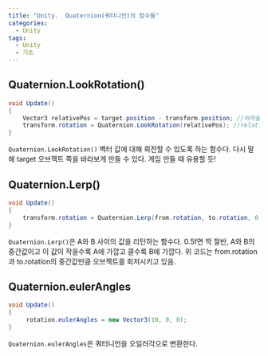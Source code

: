 ```yaml
---
title: "Unity.  Quaternion(쿼터니언)의 함수들"
categories:
  - Unity
tags:
  - Unity
  - 기초
---
```


## Quaternion.LookRotation()

```c#
void Update()
{
	Vector3 relativePos = target.position - transform.position; //바라볼 방향 구함
	transform.rotation = Quaternion.LookRotation(relativePos); //relativePos로 바라보기
}
```

`Quaternion.LookRotation()` 벡터 값에 대해 회전할 수 있도록 하는 함수다. 다시 말해 target 오브젝트 쪽을 바라보게 만들 수 있다. 게임 만들 때 유용할 듯!

##  Quaternion.Lerp()

```c#
void Update()
{
	transform.rotation = Quaternion.Lerp(from.rotation, to.rotation, 0.5f);
}
```

`Quaternion.Lerp()`은 A와 B 사이의 값을 리턴하는 함수다. 0.5f면 딱 절반, A와 B의 중간값이고 이 값이 작을수록 A에 가깝고 클수록 B에 가깝다. 위 코드는 from.rotation과 to.rotation의 중간값만큼 오브젝트를 회저시키고 있음.

##  Quaternion.eulerAngles

```c#
void Update()
{
	 rotation.eulerAngles = new Vector3(10, 0, 0);
}
```

`Quaternion.eulerAngles`은 쿼터니언을 오일러각으로 변환한다. 